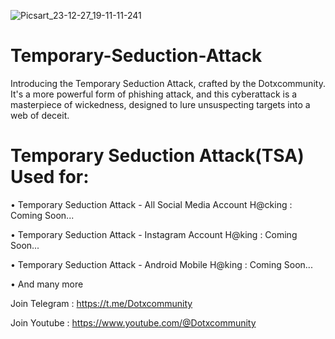 ![Picsart_23-12-27_19-11-11-241](https://github.com/Dotxcommunity/Temporary-Seduction-Attack/assets/154979991/46d49428-879f-43a9-8e3f-2b5d08d4be10)

# Temporary-Seduction-Attack
Introducing the Temporary Seduction Attack, crafted by the Dotxcommunity. It's a more powerful form of phishing attack, and this cyberattack is a masterpiece of wickedness, designed to lure unsuspecting targets into a web of deceit.


# Temporary Seduction Attack(TSA) Used for:

• Temporary Seduction Attack - All Social Media Account H@cking : Coming Soon...

• Temporary Seduction Attack - Instagram Account H@king         :  Coming Soon...

• Temporary Seduction Attack -  Android Mobile H@king           : Coming Soon...

• And many more

Join Telegram : https://t.me/Dotxcommunity

Join Youtube  : https://www.youtube.com/@Dotxcommunity
